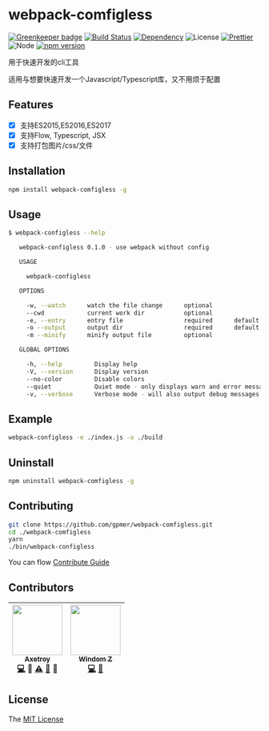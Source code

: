 # webpack-comfigless

[![Greenkeeper badge](https://badges.greenkeeper.io/gpmer/webpack-comfigless.svg)](https://greenkeeper.io/)
[![Build Status](https://travis-ci.org/gpmer/webpack-comfigless.svg?branch=master)](https://travis-ci.org/gpmer/webpack-comfigless)
[![Dependency](https://david-dm.org/gpmer/webpack-comfigless.svg)](https://david-dm.org/gpmer/webpack-comfigless)
![License](https://img.shields.io/badge/license-MIT-green.svg)
[![Prettier](https://img.shields.io/badge/Code%20Style-Prettier-green.svg)](https://github.com/prettier/prettier)
![Node](https://img.shields.io/badge/node-%3E=6.0-blue.svg?style=flat-square)
[![npm version](https://badge.fury.io/js/webpack-comfigless.svg)](https://badge.fury.io/js/webpack-comfigless)

用于快速开发的cli工具

适用与想要快速开发一个Javascript/Typescript库，又不用烦于配置

## Features

- [x] 支持ES2015,ES2016,ES2017
- [x] 支持Flow, Typescript, JSX
- [x] 支持打包图片/css/文件

## Installation
```bash
npm install webpack-comfigless -g
```

## Usage

```bash
$ webpack-configless --help

   webpack-configless 0.1.0 - use webpack without config

   USAGE

     webpack-configless

   OPTIONS

     -w, --watch      watch the file change      optional
     --cwd            current work dir           optional
     -e, --entry      entry file                 required      default: "./index.js"
     -o --output      output dir                 required      default: "./build/"
     -m --minify      minify output file         optional

   GLOBAL OPTIONS

     -h, --help         Display help
     -V, --version      Display version
     --no-color         Disable colors
     --quiet            Quiet mode - only displays warn and error messages
     -v, --verbose      Verbose mode - will also output debug messages

```

## Example

```bash
webpack-configless -e ./index.js -o ./build
```

## Uninstall

```bash
npm uninstall webpack-comfigless -g
```

## Contributing

```bash
git clone https://github.com/gpmer/webpack-comfigless.git
cd ./webpack-comfigless
yarn
./bin/webpack-configless
```

You can flow [Contribute Guide](https://github.com/gpmer/webpack-comfigless/blob/master/contributing.md)

## Contributors

<!-- ALL-CONTRIBUTORS-LIST:START - Do not remove or modify this section -->
| [<img src="https://avatars1.githubusercontent.com/u/9758711?v=3" width="100px;"/><br /><sub>Axetroy</sub>](http://axetroy.github.io)<br />[💻](https://github.com/gpmer/webpack-comfigless/commits?author=axetroy) 🔌 [⚠️](https://github.com/gpmer/webpack-comfigless/commits?author=axetroy) [🐛](https://github.com/gpmer/webpack-comfigless/issues?q=author%3Aaxetroy) 🎨 | [<img src="https://avatars0.githubusercontent.com/u/14875359?v=3" width="100px;"/><br /><sub>Windom Z</sub>](http://windomz.github.io/)<br />[💻](https://github.com/gpmer/webpack-comfigless/commits?author=WindomZ) [📖](https://github.com/gpmer/webpack-comfigless/commits?author=WindomZ) |
| :---: | :---: |
<!-- ALL-CONTRIBUTORS-LIST:END -->

## License

The [MIT License](https://github.com/gpmer/webpack-comfigless/blob/master/LICENSE)
